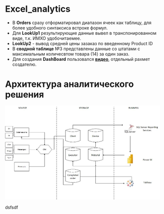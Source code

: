 # Excel_analytics

- В **Orders** сразу отформатировал диапазон ячеек как таблицу, для более удобного синтаксиса встроке формул.
- Для **LookUp1** результирующие данные вывел в транспонированном виде, т.к. ИМХО удобочитаемее.
- **LookUp2** - вывод средней цены зазаказ по введенному Product ID
- В **сводной таблице** №3 представлены данные со штатами с максимальным количесвтом товара (14) за один заказ.
- Для создания **DashBoard** пользовался [**видео**](https://www.youtube.com/watch?v=j2YIAEmRpQs&ab_channel=%D0%91%D0%B8%D0%BB%D1%8F%D0%BB%D0%A5%D0%B0%D1%81%D0%B5%D0%BD%D0%BE%D0%B2%E2%80%93Excel%2CVBA%26More), отдельный рахмет создателю.

# Архитектура аналитического решения

![adsda](https://github.com/gyllub/DE-101/blob/main/Module01/%D0%90%D1%80%D1%85%D0%B8%D1%82%D0%B5%D0%BA%D1%82%D1%83%D1%80%D0%B0.jpg "Архитектура аналитического решения")


dsfsdf
